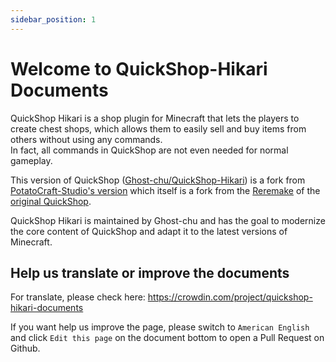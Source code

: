 ```yaml
---
sidebar_position: 1
---
```


# Welcome to QuickShop-Hikari Documents
 
QuickShop Hikari is a shop plugin for Minecraft that lets the players to create chest shops, which allows them to easily sell and buy items from others without using any commands.  
In fact, all commands in QuickShop are not even needed for normal gameplay.

This version of QuickShop ([Ghost-chu/QuickShop-Hikari][quickshop-hikari]) is a fork
from [PotatoCraft-Studio's version][quickshop-potato] which itself is a fork from the [Reremake][quickshop-ghostchu] of
the [original QuickShop][quickshop-original].

QuickShop Hikari is maintained by Ghost-chu and has the goal to modernize the core content of QuickShop and adapt it to
the latest versions of Minecraft.

[quickshop-hikari]: https://github.com/Ghost-chu/QuickShop-Hikari

[quickshop-potato]: https://github.com/PotatoCraft-Studio/QuickShop-Reremake/

[quickshop-ghostchu]: https://github.com/Ghost-chu/QuickShop-Reremake

[quickshop-original]: https://github.com/KaiKikuchi/QuickShop

## Help us translate or improve the documents

For translate, please check here: https://crowdin.com/project/quickshop-hikari-documents  

If you want help us improve the page, please switch to `American English` and click `Edit this page` on the document bottom to open a Pull Request on Github.


